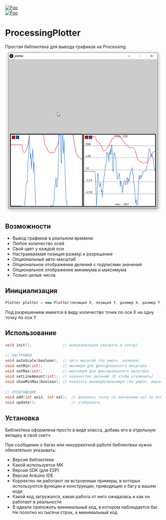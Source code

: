 [![Foo](https://img.shields.io/badge/README-ENGLISH-blueviolet.svg?style=flat-square)](https://github-com.translate.goog/GyverLibs/ProcessingPlotter?_x_tr_sl=ru&_x_tr_tl=en)  
[![Foo](https://img.shields.io/badge/ПОДПИСАТЬСЯ-НА%20ОБНОВЛЕНИЯ-brightgreen.svg?style=social&logo=telegram&color=blue)](https://t.me/GyverLibs)


# ProcessingPlotter
 Простая библиотека для вывода графиков на Processing
![image](/plotterimg.png)

## Возможности
- Вывод графиков в реальном времени
- Любое количество осей
- Свой цвет у каждой оси
- Настраиваемая позиция размер и разрешение
- Опциональный авто-масштаб
- Опциональное отображение делений с подписями значений
- Опциональное отображение минимума и максимума
- Только целые числа

## Инициализация
```cpp
Plotter plotter = new Plotter(позиция X, позиция Y, размер X, размер Y, кол-во осей, разрешение);
```
Под разрешением имеется в виду количество точек по оси Х на одну точку по оси Y

## Использование
```cpp
void init();              // инициализация (вызвать в setup)

// НАСТРОЙКИ
void autoScale(boolean);  // авто масштаб (по умолч. включен)
void setMin(int);         // минимум для фиксированного масштаба
void setMax(int);         // максимум для фиксированного масштаба
void setLineAmount(int);  // количество делений (0 чтобы отключить)
void showMinMax(boolean); // показать минимум/максимум (по умолч. выключено)

// ОТОБРАЖЕНИЕ
void add(int axis, int val);  // добавить точку со занчением val по оси axis
void update();                // отобразить
```

## Установка
Библиотека оформлена просто в виде класса, добавь его в отдельную вкладку в свой скетч


При сообщении о багах или некорректной работе библиотеки нужно обязательно указывать:
- Версия библиотеки
- Какой используется МК
- Версия SDK (для ESP)
- Версия Arduino IDE
- Корректно ли работают ли встроенные примеры, в которых используются функции и конструкции, приводящие к багу в вашем коде
- Какой код загружался, какая работа от него ожидалась и как он работает в реальности
- В идеале приложить минимальный код, в котором наблюдается баг. Не полотно из тысячи строк, а минимальный код
